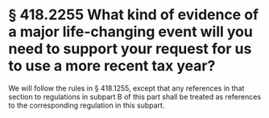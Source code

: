 # § 418.2255   What kind of evidence of a major life-changing event will you need to support your request for us to use a more recent tax year?

We will follow the rules in § 418.1255, except that any references in that section to regulations in subpart B of this part shall be treated as references to the corresponding regulation in this subpart.





